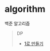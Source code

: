 # algorithm
백준 알고리즘

> DP
> * [1로 만들기](https://github.com/MoonJiHyun/baekjoon_algorithm/commit/022d9905801ca0413bbfebebcc9e2ab9f7a7d080)
